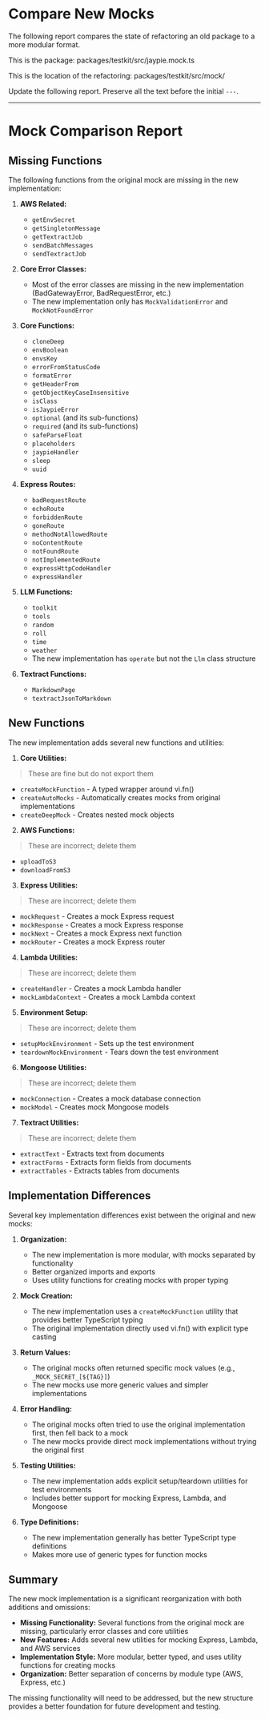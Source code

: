#  Compare New Mocks

The following report compares the state of refactoring an old package to a more modular format.

This is the package:
packages/testkit/src/jaypie.mock.ts

This is the location of the refactoring:
packages/testkit/src/mock/

Update the following report.
Preserve all the text before the initial `---`.



---

# Mock Comparison Report

## Missing Functions

The following functions from the original mock are missing in the new implementation:

1. **AWS Related:**
   - `getEnvSecret`
   - `getSingletonMessage`
   - `getTextractJob`
   - `sendBatchMessages`
   - `sendTextractJob`

2. **Core Error Classes:**
   - Most of the error classes are missing in the new implementation (BadGatewayError, BadRequestError, etc.)
   - The new implementation only has `MockValidationError` and `MockNotFoundError`

3. **Core Functions:**
   - `cloneDeep`
   - `envBoolean`
   - `envsKey`
   - `errorFromStatusCode`
   - `formatError`
   - `getHeaderFrom`
   - `getObjectKeyCaseInsensitive` 
   - `isClass`
   - `isJaypieError`
   - `optional` (and its sub-functions)
   - `required` (and its sub-functions)
   - `safeParseFloat`
   - `placeholders`
   - `jaypieHandler`
   - `sleep`
   - `uuid`

4. **Express Routes:**
   - `badRequestRoute` 
   - `echoRoute`
   - `forbiddenRoute`
   - `goneRoute`
   - `methodNotAllowedRoute`
   - `noContentRoute`
   - `notFoundRoute`
   - `notImplementedRoute`
   - `expressHttpCodeHandler`
   - `expressHandler`

5. **LLM Functions:**
   - `toolkit`
   - `tools`
   - `random`
   - `roll`
   - `time`
   - `weather`
   - The new implementation has `operate` but not the `Llm` class structure

6. **Textract Functions:**
   - `MarkdownPage`
   - `textractJsonToMarkdown`

## New Functions

The new implementation adds several new functions and utilities:

1. **Core Utilities:**
> These are fine but do not export them
   - `createMockFunction` - A typed wrapper around vi.fn()
   - `createAutoMocks` - Automatically creates mocks from original implementations
   - `createDeepMock` - Creates nested mock objects

2. **AWS Functions:**
> These are incorrect; delete them
   - `uploadToS3`
   - `downloadFromS3`

3. **Express Utilities:**
> These are incorrect; delete them
   - `mockRequest` - Creates a mock Express request
   - `mockResponse` - Creates a mock Express response
   - `mockNext` - Creates a mock Express next function
   - `mockRouter` - Creates a mock Express router

4. **Lambda Utilities:**
> These are incorrect; delete them
   - `createHandler` - Creates a mock Lambda handler
   - `mockLambdaContext` - Creates a mock Lambda context

5. **Environment Setup:**
> These are incorrect; delete them
   - `setupMockEnvironment` - Sets up the test environment
   - `teardownMockEnvironment` - Tears down the test environment

6. **Mongoose Utilities:**
> These are incorrect; delete them
   - `mockConnection` - Creates a mock database connection
   - `mockModel` - Creates mock Mongoose models

7. **Textract Utilities:**
> These are incorrect; delete them
   - `extractText` - Extracts text from documents
   - `extractForms` - Extracts form fields from documents
   - `extractTables` - Extracts tables from documents

## Implementation Differences

Several key implementation differences exist between the original and new mocks:

1. **Organization:**
   - The new implementation is more modular, with mocks separated by functionality
   - Better organized imports and exports
   - Uses utility functions for creating mocks with proper typing

2. **Mock Creation:**
   - The new implementation uses a `createMockFunction` utility that provides better TypeScript typing
   - The original implementation directly used vi.fn() with explicit type casting

3. **Return Values:**
   - The original mocks often returned specific mock values (e.g., `_MOCK_SECRET_[${TAG}]`)
   - The new mocks use more generic values and simpler implementations

4. **Error Handling:**
   - The original mocks often tried to use the original implementation first, then fell back to a mock
   - The new mocks provide direct mock implementations without trying the original first

5. **Testing Utilities:**
   - The new implementation adds explicit setup/teardown utilities for test environments
   - Includes better support for mocking Express, Lambda, and Mongoose

6. **Type Definitions:**
   - The new implementation generally has better TypeScript type definitions
   - Makes more use of generic types for function mocks

## Summary

The new mock implementation is a significant reorganization with both additions and omissions:

- **Missing Functionality:** Several functions from the original mock are missing, particularly error classes and core utilities
- **New Features:** Adds several new utilities for mocking Express, Lambda, and AWS services
- **Implementation Style:** More modular, better typed, and uses utility functions for creating mocks
- **Organization:** Better separation of concerns by module type (AWS, Express, etc.)

The missing functionality will need to be addressed, but the new structure provides a better foundation for future development and testing.
